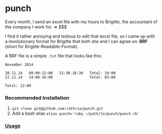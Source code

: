 punch
=====

Every month, I send an excel file with my hours to Brigitte, the accountant of the company I work for. => $$$

I find it rather annoying and tedious to edit that excel file, so I came up with a revolutionary format for Brigitte
that both she and I can agree on: **BRF** (short for Brigitte-Readable-Format).

A BRF file is a simple `.txt` file that looks like this:

```
November 2014

20.11.14   08:00-12:00   12:30-18:30   Total: 10:00
22.11.14   14:00-16:00                 Total: 02:00

Total: 12:00
```

### Recommended Installation

1. `git clone git@github.com:rathrio/punch.git`
2. Add a bash alias `alias punch='ruby ~/path/to/punch/punch.rb'`

### [Usage](/help.txt)
